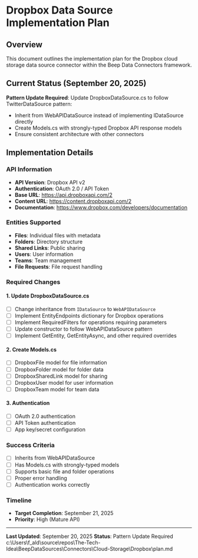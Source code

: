 # Dropbox Data Source Implementation Plan

## Overview
This document outlines the implementation plan for the Dropbox cloud storage data source connector within the Beep Data Connectors framework.

## Current Status (September 20, 2025)
**Pattern Update Required**: Update DropboxDataSource.cs to follow TwitterDataSource pattern:
- Inherit from WebAPIDataSource instead of implementing IDataSource directly
- Create Models.cs with strongly-typed Dropbox API response models
- Ensure consistent architecture with other connectors

## Implementation Details

### API Information
- **API Version**: Dropbox API v2
- **Authentication**: OAuth 2.0 / API Token
- **Base URL**: https://api.dropboxapi.com/2
- **Content URL**: https://content.dropboxapi.com/2
- **Documentation**: https://www.dropbox.com/developers/documentation

### Entities Supported
- **Files**: Individual files with metadata
- **Folders**: Directory structure
- **Shared Links**: Public sharing
- **Users**: User information
- **Teams**: Team management
- **File Requests**: File request handling

### Required Changes

#### 1. Update DropboxDataSource.cs
- [ ] Change inheritance from `IDataSource` to `WebAPIDataSource`
- [ ] Implement EntityEndpoints dictionary for Dropbox operations
- [ ] Implement RequiredFilters for operations requiring parameters
- [ ] Update constructor to follow WebAPIDataSource pattern
- [ ] Implement GetEntity, GetEntityAsync, and other required overrides

#### 2. Create Models.cs
- [ ] DropboxFile model for file information
- [ ] DropboxFolder model for folder data
- [ ] DropboxSharedLink model for sharing
- [ ] DropboxUser model for user information
- [ ] DropboxTeam model for team data

#### 3. Authentication
- [ ] OAuth 2.0 authentication
- [ ] API Token authentication
- [ ] App key/secret configuration

### Success Criteria
- [ ] Inherits from WebAPIDataSource
- [ ] Has Models.cs with strongly-typed models
- [ ] Supports basic file and folder operations
- [ ] Proper error handling
- [ ] Authentication works correctly

### Timeline
- **Target Completion**: September 21, 2025
- **Priority**: High (Mature API)

---

**Last Updated**: September 20, 2025
**Status**: Pattern Update Required</content>
<parameter name="filePath">c:\Users\f_ald\source\repos\The-Tech-Idea\BeepDataSources\Connectors\Cloud-Storage\Dropbox\plan.md